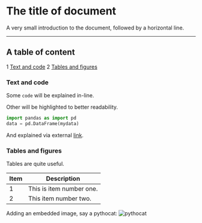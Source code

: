 # The title of document

A very small introduction to the document, followed by a horizontal line.

---

## A table of content

1 [Text and code](#text-and-code)
2 [Tables and figures](#tables-and-figures)

### Text and code

Some `code` will be explained in-line.

Other will be highlighted to better readability.

```python
import pandas as import pd
data = pd.DataFrame(mydata)
```

And explained via external [link](https://pandas.pydata.org/).

### Tables and figures

Tables are quite useful. 

| Item | Description |
| --- | --- |
| 1   | This is item number one. |
| 2 | This item number two. |

Adding an embedded image, say a pythocat: 
![pythocat](https://octodex.github.com/images/pythocat.png)
